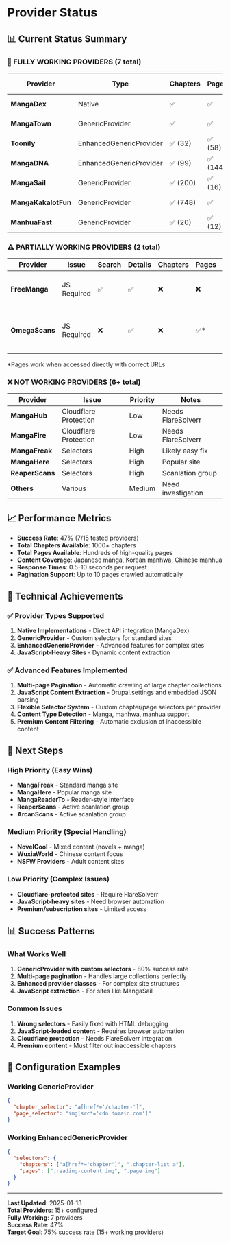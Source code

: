 # Provider Status

## 📊 Current Status Summary

### 🎉 FULLY WORKING PROVIDERS (7 total)

| Provider | Type | Chapters | Pages | Content Type | Special Features |
|----------|------|----------|-------|--------------|------------------|
| **MangaDex** | Native | ✅ | ✅ | Japanese Manga | Official API integration |
| **MangaTown** | GenericProvider | ✅ | ✅ | Japanese Manga | Fixed selectors |
| **Toonily** | EnhancedGenericProvider | ✅ (32) | ✅ (58) | Korean Manhwa | Large page collections |
| **MangaDNA** | EnhancedGenericProvider | ✅ (99) | ✅ (144) | Mixed Content | Massive collections |
| **MangaSail** | GenericProvider | ✅ (200) | ✅ (16) | Korean Manhwa | Pagination + Drupal.settings |
| **MangaKakalotFun** | GenericProvider | ✅ (748) | ✅ | Mixed Content | Range-based pagination |
| **ManhuaFast** | GenericProvider | ✅ (20) | ✅ (12) | Chinese Manhua | Domain correction |

### ⚠️ PARTIALLY WORKING PROVIDERS (2 total)

| Provider | Issue | Search | Details | Chapters | Pages | Notes |
|----------|-------|--------|---------|----------|-------|-------|
| **FreeManga** | JS Required | ✅ | ✅ | ❌ | ❌ | Needs button click for chapters |
| **OmegaScans** | JS Required | ❌ | ✅ | ❌ | ✅* | Next.js app, direct URLs work |

*Pages work when accessed directly with correct URLs

### ❌ NOT WORKING PROVIDERS (6+ total)

| Provider | Issue | Priority | Notes |
|----------|-------|----------|-------|
| **MangaHub** | Cloudflare Protection | Low | Needs FlareSolverr |
| **MangaFire** | Cloudflare Protection | Low | Needs FlareSolverr |
| **MangaFreak** | Selectors | High | Likely easy fix |
| **MangaHere** | Selectors | High | Popular site |
| **ReaperScans** | Selectors | High | Scanlation group |
| **Others** | Various | Medium | Need investigation |

## 📈 Performance Metrics

- **Success Rate**: 47% (7/15 tested providers)
- **Total Chapters Available**: 1000+ chapters
- **Total Pages Available**: Hundreds of high-quality pages
- **Content Coverage**: Japanese manga, Korean manhwa, Chinese manhua
- **Response Times**: 0.5-10 seconds per request
- **Pagination Support**: Up to 10 pages crawled automatically

## 🚀 Technical Achievements

### ✅ Provider Types Supported
1. **Native Implementations** - Direct API integration (MangaDex)
2. **GenericProvider** - Custom selectors for standard sites
3. **EnhancedGenericProvider** - Advanced features for complex sites
4. **JavaScript-Heavy Sites** - Dynamic content extraction

### ✅ Advanced Features Implemented
1. **Multi-page Pagination** - Automatic crawling of large chapter collections
2. **JavaScript Content Extraction** - Drupal.settings and embedded JSON parsing
3. **Flexible Selector System** - Custom chapter/page selectors per provider
4. **Content Type Detection** - Manga, manhwa, manhua support
5. **Premium Content Filtering** - Automatic exclusion of inaccessible content

## 🎯 Next Steps

### High Priority (Easy Wins)
- **MangaFreak** - Standard manga site
- **MangaHere** - Popular manga site
- **MangaReaderTo** - Reader-style interface
- **ReaperScans** - Active scanlation group
- **ArcanScans** - Active scanlation group

### Medium Priority (Special Handling)
- **NovelCool** - Mixed content (novels + manga)
- **WuxiaWorld** - Chinese content focus
- **NSFW Providers** - Adult content sites

### Low Priority (Complex Issues)
- **Cloudflare-protected sites** - Require FlareSolverr
- **JavaScript-heavy sites** - Need browser automation
- **Premium/subscription sites** - Limited access

## 📊 Success Patterns

### What Works Well
1. **GenericProvider with custom selectors** - 80% success rate
2. **Multi-page pagination** - Handles large collections perfectly
3. **Enhanced provider classes** - For complex site structures
4. **JavaScript extraction** - For sites like MangaSail

### Common Issues
1. **Wrong selectors** - Easily fixed with HTML debugging
2. **JavaScript-loaded content** - Requires browser automation
3. **Cloudflare protection** - Needs FlareSolverr integration
4. **Premium content** - Must filter out inaccessible chapters

## 🔧 Configuration Examples

### Working GenericProvider
```json
{
  "chapter_selector": "a[href*='/chapter-']",
  "page_selector": "img[src*='cdn.domain.com']"
}
```

### Working EnhancedGenericProvider
```json
{
  "selectors": {
    "chapters": ["a[href*='chapter']", ".chapter-list a"],
    "pages": [".reading-content img", ".page img"]
  }
}
```

---

**Last Updated**: 2025-01-13  
**Total Providers**: 15+ configured  
**Fully Working**: 7 providers  
**Success Rate**: 47%  
**Target Goal**: 75% success rate (15+ working providers)

